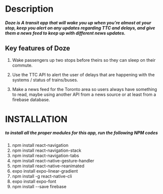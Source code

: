 # Description
##### Doze is A transit app that will wake you up when you’re almost at your stop, keep you alert on any updates regarding TTC and delays, and give them a news feed to keep up with different news updates. 

## Key features of Doze

1. Wake passengers up two stops before theirs so they can sleep on their commute. 

2. Use the TTC API to alert the user of delays that are happening with the systems / status of trains/buses. 

3. Make a news feed for the Toronto area so users always have something to read, maybe using another API from a news source or at least from a firebase database. 

# INSTALLATION

##### to install all the proper modules for this app, run the following NPM codes

1. npm install react-navigation
2. npm install react-navigation-stack
3. npm install react-navigation-tabs
4. npm install react-native-gesture-handler
5. npm install react-native-reanimated
6. expo install expo-linear-gradient
7. npm install -g react-native-cli
8. expo install expo-font
9. npm install --save firebase
